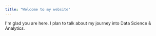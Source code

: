 ```yaml
---
title: "Welcome to my website"
---
```


I'm glad you are here. I plan to talk about my journey into Data Science & Analytics.
